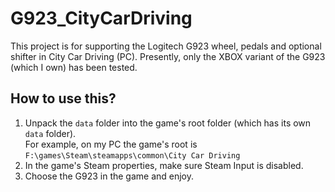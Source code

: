 # G923_CityCarDriving

This project is for supporting the Logitech G923 wheel, pedals and optional shifter in City Car Driving (PC).
Presently, only the XBOX variant of the G923 (which I own) has been tested.

## How to use this?

1. Unpack the `data` folder into the game's root folder (which has its own `data` folder).  
For example, on my PC the game's root is `F:\games\Steam\steamapps\common\City Car Driving`
2. In the game's Steam properties, make sure Steam Input is disabled.
3. Choose the G923 in the game and enjoy.
